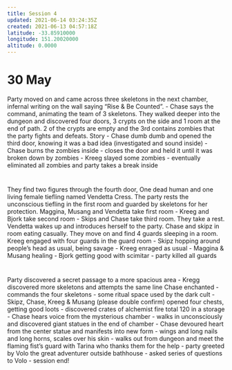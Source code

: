 ```yaml
---
title: Session 4
updated: 2021-06-14 03:24:35Z
created: 2021-06-13 04:57:18Z
latitude: -33.85910000
longitude: 151.20020000
altitude: 0.0000
---
```


# 30 May	

Party moved on and came across three skeletons in the next chamber, infernal writing on the wall saying “Rise & Be Counted”. - Chase says the command, animating the team of 3 skeletons.
They walked deeper into the dungeon and discovered four doors, 3 crypts on the side and 1 room at the end of path.
2 of the crypts are empty and the 3rd contains zombies that the party fights and defeats.
Story - Chase dumb dumb and opened the third door, knowing it was a bad idea (investigated and sound inside) - Chase burns the zombies inside - closes the door and held it until it was broken down by zombies - Kreeg slayed some zombies - eventually eliminated all zombies and party takes a break inside
#
They find two figures through the fourth door, One dead human and one living female tiefling named Vendetta Cress. The party rests the unconscious tiefling in the first room and guarded by skeletons for her protection. Maggina, Musang and Vendetta take first room - Kreeg and Bjork take second room - Skips and Chase take third room.
They take a rest. Vendetta wakes up and introduces herself to the party. Chase and skipz in room eating casually. They move on and find 4 guards sleeping in a room. Kreeg engaged with four guards in the guard room - Skipz hopping around people’s head as usual, being savage - Kreeg enraged as usual - Maggina & Musang healing - Bjork getting good with scimitar - party killed all guards
#
Party discovered a secret passage to a more spacious area - Kregg discovered more skeletons and attempts the same line Chase enchanted - commands the four skeletons - some ritual space used by the dark cult - Skipz, Chase, Kreeg & Musang (please double confirm) opened four chests, getting good loots - discovered crates of alchemist fire total 120 in a storage - Chase hears voice from the mysterious chamber - walks in unconsciously and discovered giant statues in the end of chamber - Chase devoured heart from the center statue and manifests into new form - wings and long nails and long horns, scales over his skin - walks out from dungeon and meet the flaming fist’s guard with Tarina who thanks them for the help - party greeted by Volo the great adventurer outside bathhouse - asked series of questions to Volo - session end!
